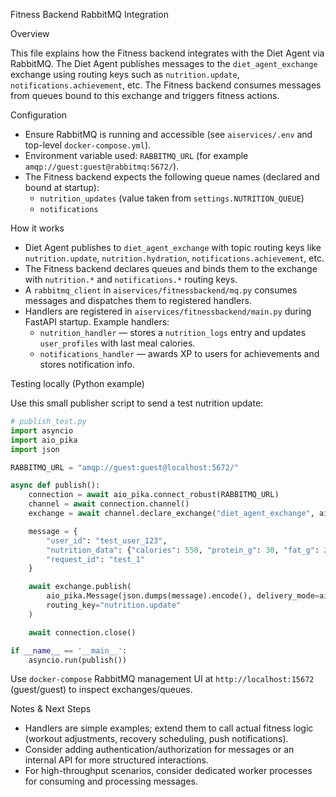 Fitness Backend RabbitMQ Integration

Overview

This file explains how the Fitness backend integrates with the Diet Agent via RabbitMQ. The Diet Agent publishes messages to the `diet_agent_exchange` exchange using routing keys such as `nutrition.update`, `notifications.achievement`, etc. The Fitness backend consumes messages from queues bound to this exchange and triggers fitness actions.

Configuration

- Ensure RabbitMQ is running and accessible (see `aiservices/.env` and top-level `docker-compose.yml`).
- Environment variable used: `RABBITMQ_URL` (for example `amqp://guest:guest@rabbitmq:5672/`).
- The Fitness backend expects the following queue names (declared and bound at startup):
  - `nutrition_updates` (value taken from `settings.NUTRITION_QUEUE`)
  - `notifications`

How it works

- Diet Agent publishes to `diet_agent_exchange` with topic routing keys like `nutrition.update`, `nutrition.hydration`, `notifications.achievement`, etc.
- The Fitness backend declares queues and binds them to the exchange with `nutrition.*` and `notifications.*` routing keys.
- A `rabbitmq_client` in `aiservices/fitnessbackend/mq.py` consumes messages and dispatches them to registered handlers.
- Handlers are registered in `aiservices/fitnessbackend/main.py` during FastAPI startup. Example handlers:
  - `nutrition_handler` — stores a `nutrition_logs` entry and updates `user_profiles` with last meal calories.
  - `notifications_handler` — awards XP to users for achievements and stores notification info.

Testing locally (Python example)

Use this small publisher script to send a test nutrition update:

```python
# publish_test.py
import asyncio
import aio_pika
import json

RABBITMQ_URL = "amqp://guest:guest@localhost:5672/"

async def publish():
    connection = await aio_pika.connect_robust(RABBITMQ_URL)
    channel = await connection.channel()
    exchange = await channel.declare_exchange("diet_agent_exchange", aio_pika.ExchangeType.TOPIC, durable=True)

    message = {
        "user_id": "test_user_123",
        "nutrition_data": {"calories": 550, "protein_g": 30, "fat_g": 20},
        "request_id": "test_1"
    }

    await exchange.publish(
        aio_pika.Message(json.dumps(message).encode(), delivery_mode=aio_pika.DeliveryMode.PERSISTENT),
        routing_key="nutrition.update"
    )

    await connection.close()

if __name__ == '__main__':
    asyncio.run(publish())
```

Use `docker-compose` RabbitMQ management UI at `http://localhost:15672` (guest/guest) to inspect exchanges/queues.

Notes & Next Steps

- Handlers are simple examples; extend them to call actual fitness logic (workout adjustments, recovery scheduling, push notifications).
- Consider adding authentication/authorization for messages or an internal API for more structured interactions.
- For high-throughput scenarios, consider dedicated worker processes for consuming and processing messages.
